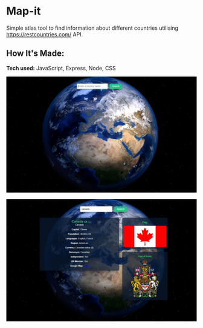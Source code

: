 # Map-it

Simple atlas tool to find information about different countries utilising https://restcountries.com/ API.

## How It's Made:

**Tech used:** JavaScript, Express, Node, CSS

![Map-it Screenshot](https://github.com/distriss/map-it/blob/main/public/Annotation%202024-01-25%20180040.jpg?raw=true)

![Map-it Screenshot](https://github.com/distriss/map-it/blob/main/public/Annotation%202024-01-25%20175527.jpg?raw=true)



